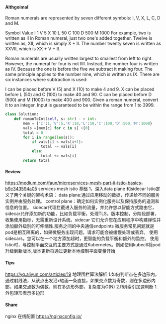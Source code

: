 #### Althgoimal

Roman numerals are represented by seven different symbols: I, V, X, L, C, D and M.

Symbol       Value
I             1
V             5
X             10
L             50
C             100
D             500
M             1000
For example, two is written as II in Roman numeral, just two one's added together. Twelve is written as, XII, which is simply X + II. The number twenty seven is written as XXVII, which is XX + V + II.

Roman numerals are usually written largest to smallest from left to right. However, the numeral for four is not IIII. Instead, the number four is written as IV. Because the one is before the five we subtract it making four. The same principle applies to the number nine, which is written as IX. There are six instances where subtraction is used:

I can be placed before V (5) and X (10) to make 4 and 9. 
X can be placed before L (50) and C (100) to make 40 and 90. 
C can be placed before D (500) and M (1000) to make 400 and 900.
Given a roman numeral, convert it to an integer. Input is guaranteed to be within the range from 1 to 3999.

```python
class Solution:
    def romanToInt(self, s: str) - > int:
        mem = {'I':1,'V':5,'X':10,'L':50,'C':100,'D':500,'M':1000}
        vals =[mem[c] for c in s] +[0]
        total = 0
        for i in range(len(s)):
            if vals[i] < vals[i+1]:
                total -= vals[i]
            else:
                total += vals[i]
        return total
```

#### Review
https://medium.com/faun/microservices-mesh-part-ii-istio-basics-b9c343594a05
services mesh istio 基础
1，深入data plane 和sidecar
Istio定义了两个关键的架构术语： data plane:通过应用移动的数据，传递给不同的服务实例并由服务处理。
control plane：确定如何实例化服务以及保持服务的遥测和信息的位置。
sidecar代理拦截进入服务的流量，并允许您以智能方式路由它，sidecar允许添加新的功能，比如负载平衡，处理TLS，版本控制，分阶段部署，收集使用指标，无需重新设计系统。sidecar 它们允许您在应用程序中构建弹性并添加额外级别的可伸缩性.服务之间的中央通信endpoints
微服务常见问题就是pod是相互隔离的，如果微服务出现问题，请求可能会被缓慢处理或丢弃。 使用sidecars，您可以在一个地方添加超时，更智能的负载平衡和额外的监控。
使用Istio时，与控制平面交互的主要方式是通过Kubernetes。例如使用kubectl将pod升级到新版本,版本更新将通过更新本地控制平面变量开始


#### Tips
https://yq.aliyun.com/articles/19
地理围栏算法解析
1.如何判断点在多边形内，通过射线法，从该点出发沿x轴画一条直接，如果交点数为奇数，则在多边形内部，如果交点数为偶数，则在多边形外部，复杂度为O(N)
2.R树索引加速判断
1.外包矩形表示多边形


#### Share

nginx 在线配置
https://nginxconfig.io/